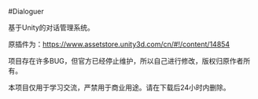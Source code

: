 #Dialoguer

基于Unity的对话管理系统。

原插件为：https://www.assetstore.unity3d.com/cn/#!/content/14854

项目存在许多BUG，但官方已经停止维护，所以自己进行修改，版权归原作者所有。

本项目仅用于学习交流，严禁用于商业用途。请在下载后24小时内删除。